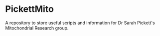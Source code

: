 # PickettMito
A repository to store useful scripts and information for Dr Sarah Pickett's Mitochondrial Research group.
